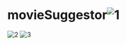 # movieSuggestor![1](https://github.com/rutkowsm/movieSuggestor/assets/37616390/63dbb588-9dae-471f-85cf-088e8f15e8e5)
![2](https://github.com/rutkowsm/movieSuggestor/assets/37616390/69f4e0e6-aeaa-4778-900a-151ec735d409)
![3](https://github.com/rutkowsm/movieSuggestor/assets/37616390/5f90a906-f2e1-4444-a85a-0669a0bac961)
